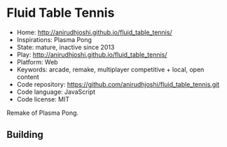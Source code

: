# Fluid Table Tennis

- Home: http://anirudhjoshi.github.io/fluid_table_tennis/
- Inspirations: Plasma Pong
- State: mature, inactive since 2013
- Play: http://anirudhjoshi.github.io/fluid_table_tennis/
- Platform: Web
- Keywords: arcade, remake, multiplayer competitive + local, open content
- Code repository: https://github.com/anirudhjoshi/fluid_table_tennis.git
- Code language: JavaScript
- Code license: MIT

Remake of Plasma Pong.

## Building
